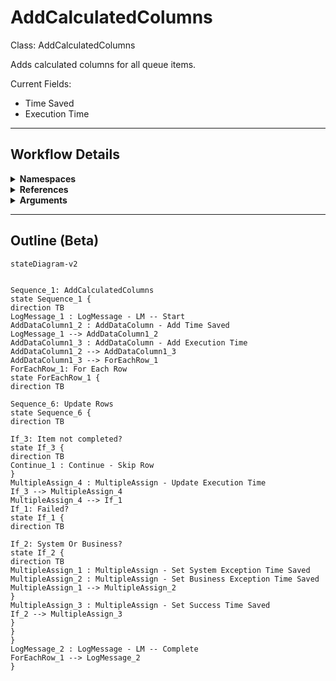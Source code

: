 # AddCalculatedColumns
Class: AddCalculatedColumns

Adds calculated columns for all queue items.

Current Fields:
- Time Saved
- Execution Time

<hr />

## Workflow Details
<details>
    <summary>
    <b>Namespaces</b>
    </summary>

    - System.Activities
- System.Activities.Statements
- System.Activities.Expressions
- System.Activities.Validation
- System.Activities.XamlIntegration
- Microsoft.VisualBasic
- Microsoft.VisualBasic.Activities
- System
- System.Collections
- System.Collections.Generic
- System.Collections.ObjectModel
- System.Data
- System.Diagnostics
- System.Linq
- System.Net.Mail
- System.Xml
- System.Text
- System.Xml.Linq
- UiPath.Core
- UiPath.Core.Activities
- System.Windows.Markup
- GlobalVariablesNamespace
- GlobalConstantsNamespace
- System.Reflection
- System.ComponentModel
- System.Runtime.Serialization
- System.Xml.Serialization
- UiPath.DataTableUtilities
- System.IO


</details>
<details>
    <summary>
    <b>References</b>
    </summary>

    - Microsoft.CSharp
- Microsoft.VisualBasic
- Microsoft.VisualBasic.Core
- Microsoft.VisualBasic.Forms
- Microsoft.Win32.Primitives
- NPOI
- PresentationFramework
- System
- System.Activities
- System.CodeDom
- System.Collections
- System.ComponentModel
- System.ComponentModel.EventBasedAsync
- System.ComponentModel.Primitives
- System.ComponentModel.TypeConverter
- System.Configuration.ConfigurationManager
- System.Console
- System.Core
- System.Data
- System.Data.Common
- System.Data.SqlClient
- System.IO.FileSystem.AccessControl
- System.IO.FileSystem.DriveInfo
- System.IO.FileSystem.Watcher
- System.IO.Packaging
- System.Linq
- System.Memory
- System.Memory.Data
- System.ObjectModel
- System.Private.CoreLib
- System.Private.DataContractSerialization
- System.Private.ServiceModel
- System.Private.Uri
- System.Private.Xml
- System.Reflection.DispatchProxy
- System.Reflection.Metadata
- System.Reflection.TypeExtensions
- System.Runtime.Serialization
- System.Runtime.Serialization.Formatters
- System.Runtime.Serialization.Primitives
- System.Security.Permissions
- System.ServiceModel
- System.ServiceModel.Activities
- System.Xaml
- System.Xml
- System.Xml.Linq
- UiPath.Studio.Constants
- UiPath.System.Activities
- UiPath.Workflow
- WindowsBase


</details>
<details>
    <summary>
    <b>Arguments</b>
    </summary>

    <table><tr><th>Name</th><th>Direction</th><th>Type</th><th>Description</th></tr><tr><td>in_SuccessTimeSaved</td><td>InArgument</td><td>x:Double</td><td>Time saved in minutes for successful queue items.</td></tr><tr><td>in_BusExTimeSaved</td><td>InArgument</td><td>x:Double</td><td>Time saved in minutes for business exception queue items.</td></tr><tr><td>in_SysExTimeSaved</td><td>InArgument</td><td>x:Double</td><td>Time saved in minutes for application exception queue items.</td></tr><tr><td>io_dt_Table</td><td>InOutArgument</td><td>sd:DataTable</td><td>The table to add the calculated columns to.</td></tr></table>
    
</details>

<hr />

## Outline (Beta)

```mermaid
stateDiagram-v2


Sequence_1: AddCalculatedColumns
state Sequence_1 {
direction TB
LogMessage_1 : LogMessage - LM -- Start
AddDataColumn1_2 : AddDataColumn - Add Time Saved
LogMessage_1 --> AddDataColumn1_2
AddDataColumn1_3 : AddDataColumn - Add Execution Time
AddDataColumn1_2 --> AddDataColumn1_3
AddDataColumn1_3 --> ForEachRow_1
ForEachRow_1: For Each Row
state ForEachRow_1 {
direction TB

Sequence_6: Update Rows
state Sequence_6 {
direction TB

If_3: Item not completed?
state If_3 {
direction TB
Continue_1 : Continue - Skip Row
}
MultipleAssign_4 : MultipleAssign - Update Execution Time
If_3 --> MultipleAssign_4
MultipleAssign_4 --> If_1
If_1: Failed?
state If_1 {
direction TB

If_2: System Or Business?
state If_2 {
direction TB
MultipleAssign_1 : MultipleAssign - Set System Exception Time Saved
MultipleAssign_2 : MultipleAssign - Set Business Exception Time Saved
MultipleAssign_1 --> MultipleAssign_2
}
MultipleAssign_3 : MultipleAssign - Set Success Time Saved
If_2 --> MultipleAssign_3
}
}
}
LogMessage_2 : LogMessage - LM -- Complete
ForEachRow_1 --> LogMessage_2
}
```